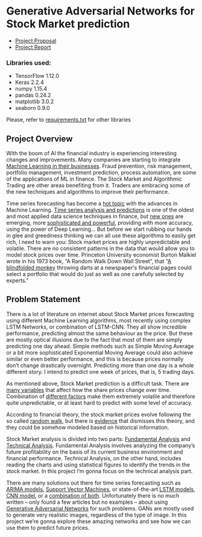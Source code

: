 # Generative Adversarial Networks for Stock Market prediction

- [Project Proposal](Project%20Proposal.pdf)
- [Project Report](Project%20Report.pdf)

### Libraries used:
- TensorFlow 1.12.0
- Keras 2.2.4
- numpy 1.15.4
- pandas 0.24.2
- matplotlib 3.0.2
- seaborn 0.9.0

Please, refer to [requirements.txt](requirements.txt) for other libraries

## Project Overview
With the boom of AI the financial industry is experiencing interesting changes and improvements. Many companies are starting to integrate [Machine Learning in their businesses](https://towardsdatascience.com/the-growing-impact-of-ai-in-financial-services-six-examples-da386c0301b2). Fraud prevention, risk management, portfolio management, investment prediction, process automation, are some of the applications of ML in finance. The Stock Market and Algorithmic Trading are other areas benefiting from it. Traders are embracing some of the new techniques and algorithms to improve their performance.

Time series forecasting has become a [hot topic](https://eu.udacity.com/course/time-series-forecasting--ud980) with the advances in Machine Learning. [Time series analysis and predictions](http://www.statsoft.com/Textbook/Time-Series-Analysis) is one of the oldest and most applied data science techniques in finance, but [new ones](https://www.xenonstack.com/blog/time-series-forecasting-machine-deep-learning/) are emerging, more [sophisticated and powerful](https://medium.com/neuronio/predicting-stock-prices-with-lstm-349f5a0974d4), providing with more accuracy, using the power of Deep Learning... But before we start rubbing our hands in glee and greediness thinking we can all use these algorithms to easily get rich, I need to warn you: Stock market prices are highly unpredictable and volatile. There are no consistent patterns in the data that would allow you to model stock prices over time. Princeton University economist Burton Malkiel wrote in his 1973 book, “A Random Walk Down Wall Street”, that “[A blindfolded monkey](https://www.forbes.com/sites/rickferri/2012/12/20/any-monkey-can-beat-the-market) throwing darts at a newspaper's financial pages could select a portfolio that would do just as well as one carefully selected by experts.”

## Problem Statement
There is a lot of literature on internet about Stock Market prices forecasting using different Machine Learning algorithms, most recently using complex LSTM Networks, or combination of LSTM-CNN. They all show incredible performance, predicting almost the same behaviour as the price. But these are mostly optical illusions due to the fact that most of them are simply predicting one day ahead. Simple methods such as Simple Moving Average or a bit more sophisticated Exponential Moving Average could also achieve similar or even better performance, and this is because prices normally don’t change drastically overnight. Predicting more than one day is a whole different story. I intend to predict one week of prices, that is, 5 trading days.

As mentioned above, Stock Market prediction is a difficult task. There are [many variables](https://www.investopedia.com/articles/basics/04/100804.asp) that affect how the share prices change over time. Combination of [different factors](https://www.getsmarteraboutmoney.ca/invest/investment-products/stocks/factors-that-can-affect-stock-prices/) make them extremely volatile and therefore quite unpredictable, or at least hard to predict with some level of accuracy.

According to financial theory, the stock market prices evolve following the so called [random walk](https://en.wikipedia.org/wiki/Random_walk), but there is [evidence](http://www.turingfinance.com/stock-market-prices-do-not-follow-random-walks/) that dismisses this theory, and they could be somehow modeled based on historical information. 

Stock Market analysis is divided into two parts: [Fundamental Analysis](https://www.investopedia.com/terms/f/fundamentalanalysis.asp) and [Technical Analysis](https://www.investopedia.com/terms/t/technicalanalysis.asp). Fundamental Analysis involves analyzing the company’s future profitability on the basis of its current business environment and financial performance. Technical Analysis, on the other hand, includes reading the charts and using statistical figures to identify the trends in the stock market. In this project I’m gonna focus on the technical analysis part.

There are many solutions out there for time series forecasting such as [ARIMA models](https://towardsdatascience.com/time-series-forecasting-arima-models-7f221e9eee06), [Support Vector Machines](https://thesai.org/Downloads/IJARAI/Volume4No7/Paper_10-A_Comparison_between_Regression_Artificial.pdf), or state-of-the-art [LSTM models](https://www.kaggle.com/amirrezaeian/time-series-data-analysis-using-lstm-tutorial), [CNN model](https://machinelearningmastery.com/how-to-develop-convolutional-neural-network-models-for-time-series-forecasting/), or a [combination of both](https://towardsdatascience.com/get-started-with-using-cnn-lstm-for-forecasting-6f0f4dde5826). Unfortunately there is no much written – only found a few articles but no examples – about using [Generative Adversarial Networks](https://arxiv.org/pdf/1406.2661.pdf) for such problems. GANs are mostly used to generate very realistic images, regardless of the type of image. In this project we’re gonna explore these amazing networks and see how we can use them to predict future prices.

<!-- sort 1 -->
